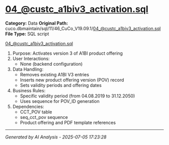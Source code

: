 # 04_@custc_a1biv3_activation.sql

**Category:** Data
**Original Path:** cuco.dbmaintain/sql/11/46_CuCo_V19.09.1/04_@custc_a1biv3_activation.sql
**File Type:** SQL script

04_@custc_a1biv3_activation.sql
1. Purpose: Activates version 3 of A1BI product offering
2. User Interactions:
   - None (backend configuration)
3. Data Handling:
   - Removes existing A1BI V3 entries
   - Inserts new product offering version (POV) record
   - Sets validity periods and offering dates
4. Business Rules:
   - Specific validity period (from 04.08.2019 to 31.12.2050)
   - Uses sequence for POV_ID generation
5. Dependencies:
   - CCT_POV table
   - seq_cct_pov sequence
   - Product offering and PDF template references

---
*Generated by AI Analysis - 2025-07-05 17:23:28*
